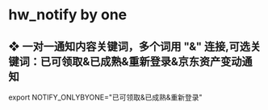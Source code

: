 # hw_notify by one
## ❖ 一对一通知内容关键词，多个词用 "&" 连接,可选关键词：已可领取&已成熟&重新登录&京东资产变动通知
export NOTIFY_ONLYBYONE="已可领取&已成熟&重新登录"
